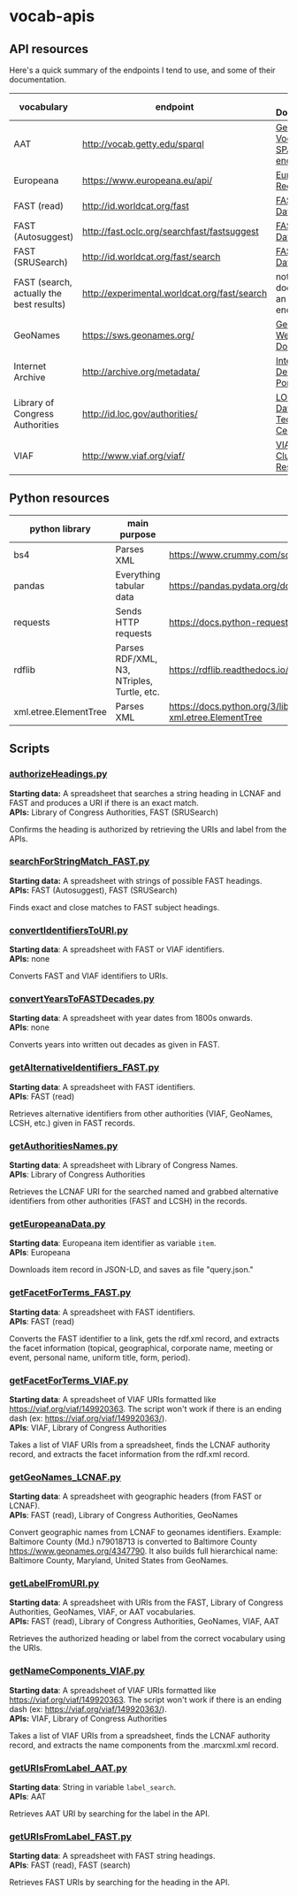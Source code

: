 # vocab-apis

## API resources

Here's a quick summary of the endpoints I tend to use, and some of their documentation.

| vocabulary                               | endpoint                                     | API Documentation                                                                                                     |
|------------------------------------------|----------------------------------------------|-----------------------------------------------------------------------------------------------------------------------|
| AAT                                      | http://vocab.getty.edu/sparql                | [Getty Vocabularies: SPARQL endpoint](http://vocab.getty.edu/)                                                        |
| Europeana                                | https://www.europeana.eu/api/                | [Europeana Record API](https://pro.europeana.eu/page/record)                                                          |
| FAST (read)                              | http://id.worldcat.org/fast                  | [FAST Linked Data API](https://www.oclc.org/developer/develop/web-services/fast-api/linked-data.en.html)              |
| FAST (Autosuggest)                       | http://fast.oclc.org/searchfast/fastsuggest  | [FAST Linked Data API](https://www.oclc.org/developer/develop/web-services/fast-api/linked-data.en.html)              |
| FAST (SRUSearch)                         | http://id.worldcat.org/fast/search           | [FAST Linked Data API](https://www.oclc.org/developer/develop/web-services/fast-api/linked-data.en.html)              |
| FAST (search, actually the best results) | http://experimental.worldcat.org/fast/search | not documented as an official endpoint idk?                                                                           |
| GeoNames                                 | https://sws.geonames.org/                    | [GeoNames Web Services Documentation](http://www.geonames.org/export/)                                                |
| Internet Archive                         | http://archive.org/metadata/                 | [Internet Archive Developer Portal](https://archive.org/services/docs/api/)                                           |
| Library of Congress Authorities          | http://id.loc.gov/authorities/               | [LOC Linked Data Service: Technical Center](https://id.loc.gov/techcenter/)                                           |
| VIAF                                     | http://www.viaf.org/viaf/                    | [VIAF Authority Cluster Resource](https://www.oclc.org/developer/develop/web-services/viaf/authority-cluster.en.html) |



## Python resources

| python library        | main purpose                               | docs                                                                                      |
|-----------------------|--------------------------------------------|-------------------------------------------------------------------------------------------|
| bs4                   | Parses  XML                                | https://www.crummy.com/software/BeautifulSoup/bs4/doc/                                    |
| pandas                | Everything tabular data                    | https://pandas.pydata.org/docs/user_guide/index.html                                      |
| requests              | Sends HTTP requests                        | https://docs.python-requests.org/en/master/                                               |
| rdflib                | Parses RDF/XML, N3, NTriples, Turtle, etc. | https://rdflib.readthedocs.io/en/stable/index.html                                        |
| xml.etree.ElementTree | Parses XML                                 | https://docs.python.org/3/library/xml.etree.elementtree.html#module-xml.etree.ElementTree |



## Scripts

### [authorizeHeadings.py](authorizeFASTAndLCAuthorityHeadings.py)
**Starting data:** A spreadsheet that searches a string heading in LCNAF and FAST and produces a URI if there is an exact match.<br>
**APIs:** Library of Congress Authorities, FAST (SRUSearch)

Confirms the heading is authorized by retrieving the URIs and label from the APIs.

### [searchForStringMatch_FAST.py](searchForStringMatchInFAST.py)
**Starting data:** A spreadsheet with strings of possible FAST headings.<br>
**APIs:** FAST (Autosuggest), FAST (SRUSearch)

Finds exact and close matches to FAST subject headings.

### [convertIdentifiersToURI.py](convertFASTAndVIAFIdentifiersToURI.py)
**Starting data**: A spreadsheet with FAST or VIAF identifiers.<br>
**APIs:** none

Converts FAST and VIAF identifiers to URIs.

### [convertYearsToFASTDecades.py](convertYearsToFASTDecades.py)
**Starting data**: A spreadsheet with year dates from 1800s onwards.<br>
**APIs**: none

Converts years into written out decades as given in FAST.

### [getAlternativeIdentifiers_FAST.py](getAlternativeIdentifiersFromFAST.py)
**Starting data**: A spreadsheet with FAST identifiers.<br>
**APIs**: FAST (read)

Retrieves alternative identifiers from other authorities (VIAF, GeoNames, LCSH, etc.) given in FAST records.

### [getAuthoritiesNames.py](getURIsFromLabel_LCAuthoritiesAndVIAF.py)
**Starting data**: A spreadsheet with Library of Congress Names.<br>
**APIs**: Library of Congress Authorities   

Retrieves the LCNAF URI for the searched named and grabbed alternative identifiers from other authorities (FAST and LCSH)  in the records.

### [getEuropeanaData.py](getEuropeanaData.py)
**Starting data**: Europeana item identifier as variable `item`.<br>
**APIs**: Europeana

Downloads item record in JSON-LD, and saves as file "query.json."

### [getFacetForTerms_FAST.py](getFacetForTerms_FAST.py)
**Starting data**: A spreadsheet with FAST identifiers.<br>
**APIs**: FAST (read)

Converts the FAST identifier to a link, gets the rdf.xml record, and extracts the facet information (topical, geographical, corporate name, meeting or event, personal name, uniform title, form, period).

### [getFacetForTerms_VIAF.py](getFacetForTerms_VIAF.py)
**Starting data**: A spreadsheet of VIAF URIs formatted like https://viaf.org/viaf/149920363. The script won't work if there is an ending dash (ex: https://viaf.org/viaf/149920363/).<br>
**APIs**: VIAF, Library of Congress Authorities

Takes a list of VIAF URIs from a spreadsheet, finds the LCNAF authority record, and extracts the facet information from the rdf.xml record.

### [getGeoNames_LCNAF.py](getGeoNames_LCNAF.py)
 **Starting data**: A spreadsheet with geographic headers (from FAST or LCNAF).<br>
**APIs**: FAST (read), Library of Congress Authorities, GeoNames

Convert geographic names from LCNAF to geonames identifiers. Example: Baltimore County (Md.) n79018713 is converted to Baltimore County https://www.geonames.org/4347790. It also builds full hierarchical name: Baltimore County, Maryland, United States from GeoNames.

### [getLabelFromURI.py](getLabelFromURI.py)
**Starting data**: A spreadsheet with URIs from the FAST, Library of Congress Authorities, GeoNames, VIAF, or AAT vocabularies.<br>
**APIs:** FAST (read), Library of Congress Authorities, GeoNames, VIAF, AAT

Retrieves the authorized heading or label from the correct vocabulary using the URIs.

### [getNameComponents_VIAF.py](getNameComponents_VIAF.py)
**Starting data**: A spreadsheet of VIAF URIs formatted like https://viaf.org/viaf/149920363. The script won't work if there is an ending dash (ex: https://viaf.org/viaf/149920363/).<br>
**APIs:** VIAF, Library of Congress Authorities

Takes a list of VIAF URIs from a spreadsheet, finds the LCNAF authority record, and extracts the name components from the .marcxml.xml record.

### [getURIsFromLabel_AAT.py](getURIsFromLabel_AAT.py)
**Starting data**: String in variable `label_search`.<br>
**APIs**: AAT

Retrieves AAT URI by searching for the label in the API.

### [getURIsFromLabel_FAST.py](getURIsFromLabel_FAST.py)
**Starting data**: A spreadsheet with FAST string headings.<br>
**APIs**: FAST (read), FAST (search)

Retrieves FAST URIs by searching for the heading in the API.